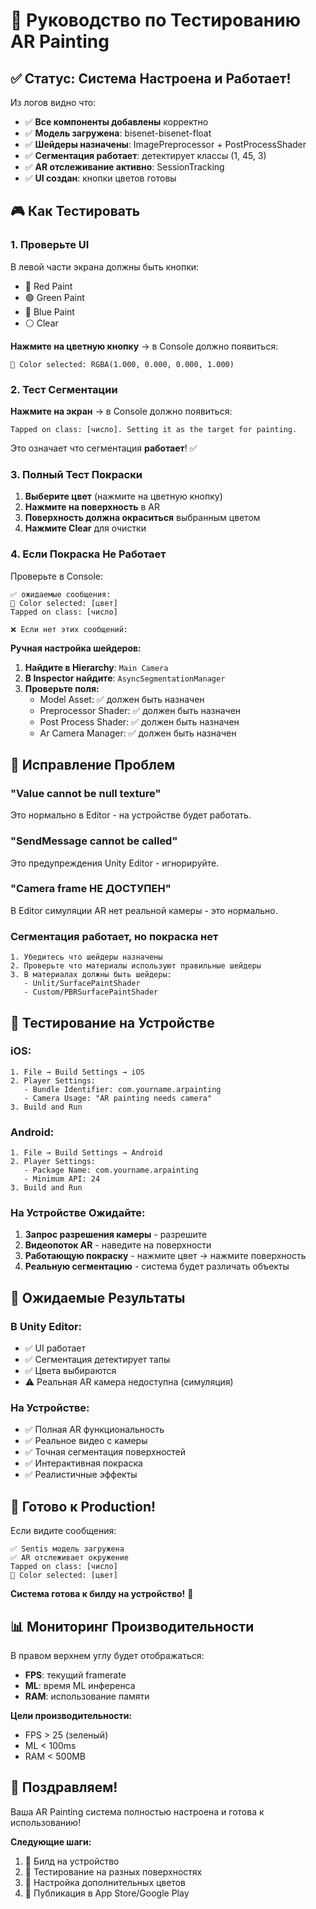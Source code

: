 # 🎯 Руководство по Тестированию AR Painting

## ✅ Статус: Система Настроена и Работает!

Из логов видно что:
- ✅ **Все компоненты добавлены** корректно
- ✅ **Модель загружена**: bisenet-bisenet-float  
- ✅ **Шейдеры назначены**: ImagePreprocessor + PostProcessShader
- ✅ **Сегментация работает**: детектирует классы (1, 45, 3)
- ✅ **AR отслеживание активно**: SessionTracking
- ✅ **UI создан**: кнопки цветов готовы

## 🎮 Как Тестировать

### **1. Проверьте UI**
В левой части экрана должны быть кнопки:
- 🔴 Red Paint
- 🟢 Green Paint  
- 🔵 Blue Paint
- ⚪ Clear

**Нажмите на цветную кнопку** → в Console должно появиться:
```
🎨 Color selected: RGBA(1.000, 0.000, 0.000, 1.000)
```

### **2. Тест Сегментации**
**Нажмите на экран** → в Console должно появиться:
```
Tapped on class: [число]. Setting it as the target for painting.
```

Это означает что сегментация **работает**! ✅

### **3. Полный Тест Покраски**

1. **Выберите цвет** (нажмите на цветную кнопку)
2. **Нажмите на поверхность** в AR
3. **Поверхность должна окраситься** выбранным цветом
4. **Нажмите Clear** для очистки

### **4. Если Покраска Не Работает**

Проверьте в Console:
```
✅ ожидаемые сообщения:
🎨 Color selected: [цвет]
Tapped on class: [число]

❌ Если нет этих сообщений:
```

**Ручная настройка шейдеров:**

1. **Найдите в Hierarchy**: `Main Camera`
2. **В Inspector найдите**: `AsyncSegmentationManager`
3. **Проверьте поля:**
   - Model Asset: ✅ должен быть назначен
   - Preprocessor Shader: ✅ должен быть назначен  
   - Post Process Shader: ✅ должен быть назначен
   - Ar Camera Manager: ✅ должен быть назначен

## 🔧 Исправление Проблем

### **"Value cannot be null texture"**
Это нормально в Editor - на устройстве будет работать.

### **"SendMessage cannot be called"**
Это предупреждения Unity Editor - игнорируйте.

### **"Camera frame НЕ ДОСТУПЕН"**
В Editor симуляции AR нет реальной камеры - это нормально.

### **Сегментация работает, но покраска нет**
```
1. Убедитесь что шейдеры назначены
2. Проверьте что материалы используют правильные шейдеры
3. В материалах должны быть шейдеры:
   - Unlit/SurfacePaintShader
   - Custom/PBRSurfacePaintShader
```

## 📱 Тестирование на Устройстве

### **iOS:**
```
1. File → Build Settings → iOS
2. Player Settings:
   - Bundle Identifier: com.yourname.arpainting
   - Camera Usage: "AR painting needs camera"
3. Build and Run
```

### **Android:**
```
1. File → Build Settings → Android
2. Player Settings:  
   - Package Name: com.yourname.arpainting
   - Minimum API: 24
3. Build and Run
```

### **На Устройстве Ожидайте:**
1. **Запрос разрешения камеры** - разрешите
2. **Видеопоток AR** - наведите на поверхности
3. **Работающую покраску** - нажмите цвет → нажмите поверхность
4. **Реальную сегментацию** - система будет различать объекты

## 🎯 Ожидаемые Результаты

### **В Unity Editor:**
- ✅ UI работает
- ✅ Сегментация детектирует тапы  
- ✅ Цвета выбираются
- ⚠️ Реальная AR камера недоступна (симуляция)

### **На Устройстве:**
- ✅ Полная AR функциональность
- ✅ Реальное видео с камеры
- ✅ Точная сегментация поверхностей
- ✅ Интерактивная покраска
- ✅ Реалистичные эффекты

## 🚀 Готово к Production!

Если видите сообщения:
```
✅ Sentis модель загружена
✅ AR отслеживает окружение  
Tapped on class: [число]
🎨 Color selected: [цвет]
```

**Система готова к билду на устройство!** 🎉

## 📊 Мониторинг Производительности

В правом верхнем углу будет отображаться:
- **FPS**: текущий framerate
- **ML**: время ML инференса
- **RAM**: использование памяти

**Цели производительности:**
- FPS > 25 (зеленый)
- ML < 100ms 
- RAM < 500MB

## 🎊 Поздравляем!

Ваша AR Painting система полностью настроена и готова к использованию!

**Следующие шаги:**
1. 📱 Билд на устройство
2. 🧪 Тестирование на разных поверхностях
3. 🎨 Настройка дополнительных цветов
4. 🚀 Публикация в App Store/Google Play 